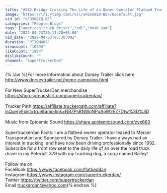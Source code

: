 ```yaml
---
title: "#582 Bridge Crossing The Life of an Owner Operator Flatbed Truck Driver"
image: "https:\/\/i.ytimg.com\/vi\/vFDSk8IQ-BE\/hqdefault.jpg"
vid_id: "vFDSk8IQ-BE"
categories: "People-Blogs"
tags: ["american truck driver","cdl","dash cam"]
date: "2022-04-23T20:11:28+03:00"
vid_date: "2022-04-23T05:30:09Z"
duration: "PT19M48S"
viewcount: "10394"
likeCount: "1994"
dislikeCount: ""
channel: "SuperTruckerDan"
---
```

{% raw %}For more information about Dorsey Trailer click here  <a rel="nofollow" target="blank" href="http://www.dorseytrailer.net/home-campaign.html">http://www.dorseytrailer.net/home-campaign.html</a><br /><br />For New SuperTruckerDan merchandise   <a rel="nofollow" target="blank" href="https://shop.spreadshirt.com/supertruckerdan/">https://shop.spreadshirt.com/supertruckerdan/</a><br /><br />Trucker Path  <a rel="nofollow" target="blank" href="https://affiliate.truckerpath.com/affiliate?isQueryExist=true&amp;link=NBZPsBNWqNPgApW2EZ7Dtw%3D%3D">https://affiliate.truckerpath.com/affiliate?isQueryExist=true&amp;link=NBZPsBNWqNPgApW2EZ7Dtw%3D%3D</a><br /><br />Music from Epidemic Sound  <a rel="nofollow" target="blank" href="https://share.epidemicsound.com/zvx660">https://share.epidemicsound.com/zvx660</a><br /><br />Supertruckerdan Facts: I am a flatbed owner operator leased to Mercer Transporation and Sponsored by Dorsey Trailer.  I have always had an interest in trucking, and have now been driving professionally since 1992. Subscribe for a front row seat to the daily life of an over the road truck driver in my Peterbilt 379 with my trucking dog, a corgi named Bailey!<br /><br />Follow me on<br />FaceBook  <a rel="nofollow" target="blank" href="https://www.facebook.com/flatbeddan">https://www.facebook.com/flatbeddan</a><br />Instagram  <a rel="nofollow" target="blank" href="https://www.instagram.com/supertruckerdan/">https://www.instagram.com/supertruckerdan/</a><br />Twitter  <a rel="nofollow" target="blank" href="https://twitter.com/supertruckerdan">https://twitter.com/supertruckerdan</a><br />Email truckerdan@yahoo.com{% endraw %}
